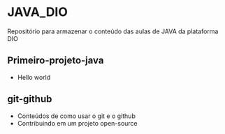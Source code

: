 # JAVA_DIO

Repositório para armazenar o conteúdo das aulas de JAVA da plataforma DIO

## Primeiro-projeto-java

- Hello world
  
## git-github

- Conteúdos de como usar o git e o github
- Contribuindo em um projeto open-source
